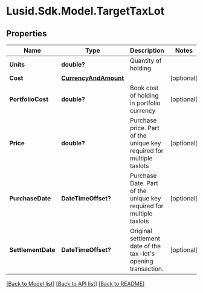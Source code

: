 
# Lusid.Sdk.Model.TargetTaxLot

## Properties

Name | Type | Description | Notes
------------ | ------------- | ------------- | -------------
**Units** | **double?** | Quantity of holding | 
**Cost** | [**CurrencyAndAmount**](CurrencyAndAmount.md) |  | [optional] 
**PortfolioCost** | **double?** | Book cost of holding in portfolio currency | [optional] 
**Price** | **double?** | Purchase price. Part of the unique key required for multiple taxlots | [optional] 
**PurchaseDate** | **DateTimeOffset?** | Purchase Date. Part of the unique key required for multiple taxlots | [optional] 
**SettlementDate** | **DateTimeOffset?** | Original settlement date of the tax-lot&#39;s opening transaction. | [optional] 

[[Back to Model list]](../README.md#documentation-for-models)
[[Back to API list]](../README.md#documentation-for-api-endpoints)
[[Back to README]](../README.md)

